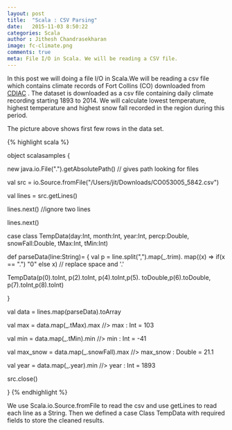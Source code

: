 ```yaml
---
layout: post
title:  "Scala : CSV Parsing"
date:   2015-11-03 8:50:22
categories: Scala
author : Jithesh Chandrasekharan
image: fc-climate.png
comments: true
meta: File I/O in Scala. We will be reading a CSV file.
---
```


In this post we will doing a file I/O in Scala.We will be reading a csv file which contains climate records of Fort Collins (CO) downloaded from <a target="_blank" href = "http://cdiac.ornl.gov/epubs/ndp/ushcn/ushcn_map_interface.html">CDIAC</a> . The dataset is downloaded as a csv file containing daily climate recording starting 1893 to 2014. We will calculate lowest temperature, highest temperature and highest snow fall recorded in the region during this period.

The picture above shows first few rows in the data set.

{% highlight scala %}

object scalasamples {


new java.io.File(".").getAbsolutePath() // gives path looking for files

val src = io.Source.fromFile("/Users/jit/Downloads/CO053005_5842.csv")

                                                  
val lines = src.getLines()   

lines.next() //ignore two lines                              
                                                  
lines.next()                                     
                                                  
case class TempData(day:Int, month:Int, year:Int, percp:Double,
			 snowFall:Double, tMax:Int, tMin:Int)
                                                
def parseData(line:String)=
{
   val p = line.split(",").map(_.trim).
	 map((x) => if(x == ".") "0" else x) // replace space and '.'

   TempData(p(0).toInt, p(2).toInt, p(4).toInt,p(5).
		toDouble,p(6).toDouble, p(7).toInt,p(8).toInt)	
	
}                                                 

val data = lines.map(parseData).toArray     

val max = data.map(_.tMax).max      //> max  : Int = 103

val min = data.map(_.tMin).min      //> min  : Int = -41

val max_snow = data.map(_.snowFall).max //> max_snow  : Double = 21.1

val year = data.map(_.year).min      //> year  : Int = 1893

src.close()

}
{% endhighlight %}

We use Scala.io.Source.fromFile to read the csv and use getLines to read each line as a String. Then we defined a case Class TempData with required fields to store the cleaned results. 





